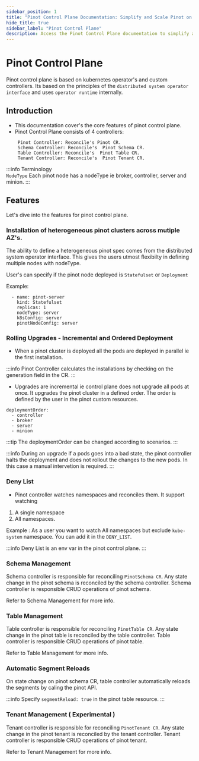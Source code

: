 ```yaml
---
sidebar_position: 1
title: "Pinot Control Plane Documentation: Simplify and Scale Pinot on Kubernetes"
hide_title: true
sidebar_label: "Pinot Control Plane"
description: Access the Pinot Control Plane documentation to simplify and scale your Pinot deployment on Kubernetes. Learn how DataInfra.io's comprehensive guides and best practices empower efficient Pinot management, improving real-time analytics capabilities.
---
```


# Pinot Control Plane
Pinot control plane is based on kubernetes operator's and custom controllers. Its based on the principles of the ```distributed system operator interface``` and uses ```operator runtime``` internally.         

## Introduction

- This documentation cover's the core features of pinot control plane.
- Pinot Control Plane consists of 4 controllers:
   ```
    Pinot Controller: Reconcile's Pinot CR.
    Schema Controller: Reconcile's  Pinot Schema CR.
    Table Controller: Reconcile's  Pinot Table CR.
    Tenant Controller: Reconcile's  Pinot Tenant CR.
    ```

:::info
Terminology         
```NodeType``` Each pinot node has a nodeType ie broker, controller, server and minion.
:::

## Features

Let's dive into the features for pinot control plane.

### Installation of heterogeneous pinot clusters across mutiple AZ's.

The ability to define a heterogeneous pinot spec comes from the distributed system operator interface. This gives the users utmost flexibilty in defining multiple nodes with nodeType.

User's can specify if the pinot node deployed is ```Statefulset``` or ```Deployment``` 

Example:

```
  - name: pinot-server
    kind: Statefulset
    replicas: 1
    nodeType: server
    k8sConfig: server
    pinotNodeConfig: server
```

### Rolling Upgrades - Incremental and Ordered Deployment 

- When a pinot cluster is deployed all the pods are deployed in parallel ie the first installation.

:::info
Pinot Controller calculates the installations by checking on the generation field in the CR.
:::

- Upgrades are incremental ie control plane does not upgrade all pods at once. It upgrades the pinot cluster in a defined order. The order is defined by the user in the pinot custom resources.

```
deploymentOrder:
  - controller
  - broker
  - server
  - minion
```

:::tip
The deploymentOrder can be changed according to scenarios.
:::

:::info
During an upgrade if a pods goes into a bad state, the pinot controller halts the deployment and does not rollout the changes to the new pods.
In this case a manual intervetion is required.
:::

### Deny List

- Pinot controller watches namespaces and reconciles them. It support watching
1. A single namespace
2. All namespaces.

Example : As a user you want to watch All namespaces but exclude ```kube-system``` namespace. You can add it in the ```DENY_LIST```.

:::info
Deny List is an env var in the pinot control plane.
:::

### Schema Management

Schema controller is responsible for reconciling ```PinotSchema CR```. 
Any state change in the pinot schema is reconciled by the schema controller. Schema controller is responsible CRUD operations of pinot schema.

Refer to Schema Management for more info.

### Table Management

Table controller is responsible for reconciling ```PinotTable CR```. 
Any state change in the pinot table is reconciled by the table controller. Table controller is responsible CRUD operations of pinot table.

Refer to Table Management for more info.

### Automatic Segment Reloads

On state change on pinot schema CR, table controller automatically reloads the segments by caling the pinot API.

:::info
Specify ```segmentReload: true``` in the pinot table resource.
:::

### Tenant Management ( Experimental )

Tenant controller is responsible for reconciling ```PinotTenant CR```. 
Any state change in the pinot tenant is reconciled by the tenant controller. Tenant controller is responsible CRUD operations of pinot tenant.

Refer to Tenant Management for more info.

